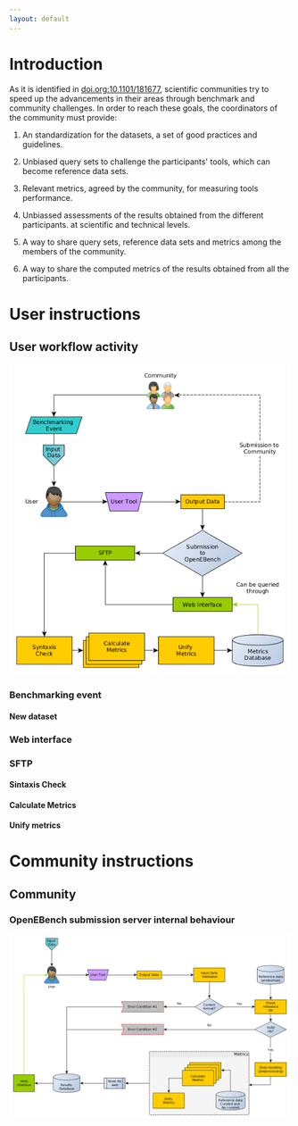 ```yaml
---
layout: default
---
```


# Introduction
As it is identified in [doi.org:10.1101/181677](http://dx.doi.org/10.1101/181677), scientific communities try to speed up the advancements in their areas through benchmark and community challenges. In order to reach these goals, the coordinators of the community must provide:

1. An standardization for the datasets, a set of good practices and guidelines.

2. Unbiased query sets to challenge the participants' tools, which can become reference data sets.

3. Relevant metrics, agreed by the community, for measuring tools performance.

4. Unbiassed assessments of the results obtained from the different participants. at scientific and technical levels.

5. A way to share query sets, reference data sets and metrics among the members of the community.

6. A way to share the computed metrics of the results obtained from all the participants.

# User instructions

## User workflow activity
![user workflow activity](images/UserFlow.png)

### Benchmarking event

#### New dataset

### Web interface

### SFTP

#### Sintaxis Check

#### Calculate Metrics

#### Unify metrics



# Community instructions
## Community
### OpenEBench submission server internal behaviour
![OpenEBench submission server internal behaviour](images/OpenEBench.InitialProposal.workflow.png)
